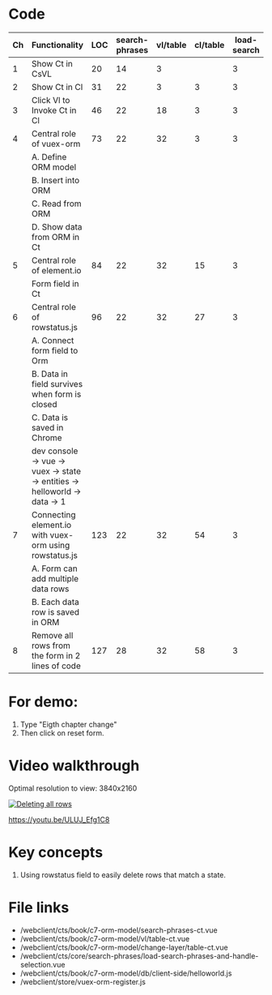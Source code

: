 # Code

| Ch  | Functionality                                                              | LOC | search-phrases | vl/table | cl/table | load-search | objOrm/helloworld | store/vuex-orm |
| --- | -------------------------------------------------------------------------- | --- | -------------- | -------- | -------- | ----------- | ----------------- | -------------- |
| 1   | Show Ct in CsVL                                                            | 20  | 14             | 3        |          | 3           |                   |
| 2   | Show Ct in Cl                                                              | 31  | 22             | 3        | 3        | 3           |                   |
| 3   | Click Vl to Invoke Ct in Cl                                                | 46  | 22             | 18       | 3        | 3           |                   |
| 4   | Central role of vuex-orm                                                   | 73  | 22             | 32       | 3        | 3           | 11                | 2              |
|     | A. Define ORM model                                                        |     |                |          |          |             |                   |                |
|     | B. Insert into ORM                                                         |     |                |          |          |             |                   |
|     | C. Read from ORM                                                           |     |                |          |          |             |                   |
|     | D. Show data from ORM in Ct                                                |     |                |          |          |             |                   |
| 5   | Central role of element.io                                                 | 84  | 22             | 32       | 15       | 3           | 10                | 2              |
|     | Form field in Ct                                                           |     |                |          |          |             |                   |
| 6   | Central role of rowstatus.js                                               | 96  | 22             | 32       | 27       | 3           | 11                | 2              |
|     | A. Connect form field to Orm                                               |     |                |          |          |             |                   |
|     | B. Data in field survives when form is closed                              |     |                |          |          |             |                   |
|     | C. Data is saved in Chrome                                                 |     |                |          |          |             |                   |
|     | dev console -> vue -> vuex -> state -> entities -> helloworld -> data -> 1 |     |                |          |          |             |                   |
| 7   | Connecting element.io with vuex-orm using rowstatus.js                     | 123 | 22             | 32       | 54       | 3           | 11                | 2              |
|     | A. Form can add multiple data rows                                         |     |                |          |          |             |                   |                |
|     | B. Each data row is saved in ORM                                           |     |                |          |          |             |                   |
| 8   | Remove all rows from the form in 2 lines of code                           | 127 | 28             | 32       | 58       | 3           | 11                | 2              |

# For demo:

1. Type "Eigth chapter change"
2. Then click on reset form.

# Video walkthrough

Optimal resolution to view: 3840x2160

[![Deleting all rows](https://img.youtube.com/vi/ULUJ_Efg1C8/0.jpg)](https://www.youtube.com/watch?v=ULUJ_Efg1C8 "Deleting all rows")

https://youtu.be/ULUJ_Efg1C8

# Key concepts

1. Using rowstatus field to easily delete rows that match a state.

# File links

- /webclient/cts/book/c7-orm-model/search-phrases-ct.vue
- /webclient/cts/book/c7-orm-model/vl/table-ct.vue
- /webclient/cts/book/c7-orm-model/change-layer/table-ct.vue
- /webclient/cts/core/search-phrases/load-search-phrases-and-handle-selection.vue
- /webclient/cts/book/c7-orm-model/db/client-side/helloworld.js
- /webclient/store/vuex-orm-register.js
